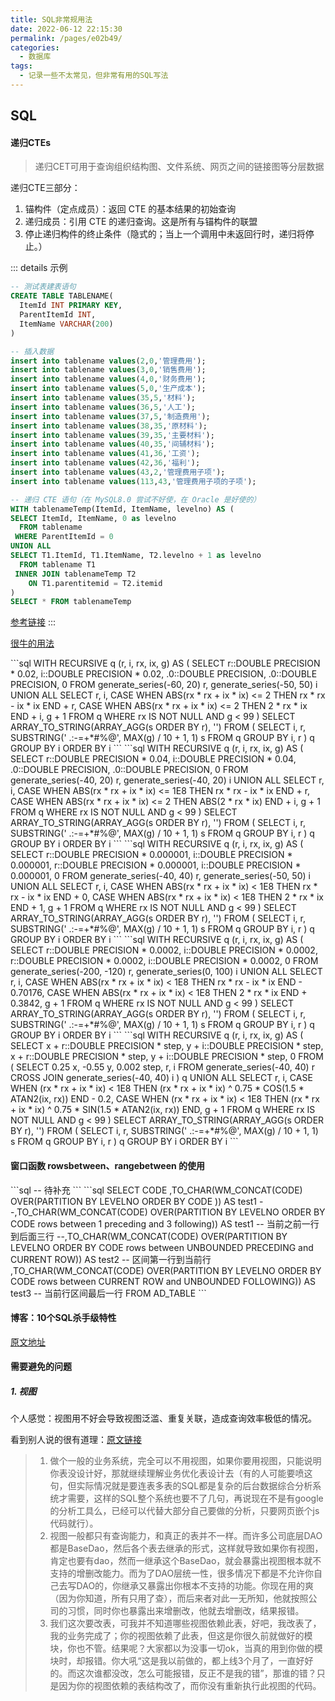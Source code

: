 ```yaml
---
title: SQL非常规用法
date: 2022-06-12 22:15:30
permalink: /pages/e02b49/
categories:
  - 数据库
tags:
  - 记录一些不太常见，但非常有用的SQL写法
---
```



## SQL

#### 递归CTEs

> 递归CET可用于查询组织结构图、文件系统、网页之间的链接图等分层数据

递归CTE三部分：

1. 锚构件（定点成员）：返回 CTE 的基本结果的初始查询
2. 递归成员：引用 CTE 的递归查询。这是所有与锚构件的联盟
3. 停止递归构件的终止条件（隐式的；当上一个调用中未返回行时，递归将停止。）

::: details
示例
```sql
-- 测试表建表语句
CREATE TABLE TABLENAME(
  ItemId INT PRIMARY KEY,
  ParentItemId INT,
  ItemName VARCHAR(200)
)

-- 插入数据
insert into tablename values(2,0,'管理费用');
insert into tablename values(3,0,'销售费用');
insert into tablename values(4,0,'财务费用');
insert into tablename values(5,0,'生产成本');
insert into tablename values(35,5,'材料');
insert into tablename values(36,5,'人工');
insert into tablename values(37,5,'制造费用');
insert into tablename values(38,35,'原材料');
insert into tablename values(39,35,'主要材料');
insert into tablename values(40,35,'间辅材料');
insert into tablename values(41,36,'工资');
insert into tablename values(42,36,'福利');
insert into tablename values(43,2,'管理费用子项');
insert into tablename values(113,43,'管理费用子项的子项');

-- 递归 CTE 语句（在 MySQL8.0 尝试不好使，在 Oracle 是好使的）
WITH tablenameTemp(ItemId, ItemName, levelno) AS (
SELECT ItemId, ItemName, 0 as levelno
  FROM tablename
 WHERE ParentItemId = 0
UNION ALL
SELECT T1.ItemId, T1.ItemName, T2.levelno + 1 as levelno
  FROM tablename T1
 INNER JOIN tablenameTemp T2
    ON T1.parentitemid = T2.itemid
)
SELECT * FROM tablenameTemp

```

[参考链接](https://blog.csdn.net/nayi_224/article/details/82147786?spm=1001.2014.3001.5506)
:::

[很牛的用法](https://explainextended.com/2013/12/31/happy-new-year-5/)

<code-group>
  <code-block title="PostgreSQL" active>
  ```sql
  WITH    RECURSIVE
          q (r, i, rx, ix, g) AS
          (
          SELECT  r::DOUBLE PRECISION * 0.02, i::DOUBLE PRECISION * 0.02, .0::DOUBLE PRECISION, .0::DOUBLE PRECISION, 0
          FROM    generate_series(-60, 20) r, generate_series(-50, 50) i
          UNION ALL
          SELECT  r, i, CASE WHEN ABS(rx * rx + ix * ix) <= 2 THEN rx * rx - ix * ix END + r, CASE WHEN ABS(rx * rx + ix * ix) <= 2 THEN 2 * rx * ix END + i, g + 1
          FROM    q
          WHERE   rx IS NOT NULL
                  AND g < 99
          )
  SELECT  ARRAY_TO_STRING(ARRAY_AGG(s ORDER BY r), '')
  FROM    (
          SELECT  i, r, SUBSTRING(' .:-=+*#%@', MAX(g) / 10 + 1, 1) s
          FROM    q
          GROUP BY
                  i, r
          ) q
  GROUP BY
          i
  ORDER BY
          i
  ```
  </code-block>

  <code-block title="2">
  ```sql
  WITH    RECURSIVE
          q (r, i, rx, ix, g) AS
          (
          SELECT  r::DOUBLE PRECISION * 0.04, i::DOUBLE PRECISION * 0.04, .0::DOUBLE PRECISION, .0::DOUBLE PRECISION, 0
          FROM    generate_series(-40, 20) r, generate_series(-40, 20) i
          UNION ALL
          SELECT  r, i, CASE WHEN ABS(rx * rx + ix * ix) <= 1E8 THEN rx * rx - ix * ix END + r, CASE WHEN ABS(rx * rx + ix * ix) <= 2 THEN ABS(2 * rx * ix) END + i, g + 1
          FROM    q
          WHERE   rx IS NOT NULL
                  AND g < 99
          )
  SELECT  ARRAY_TO_STRING(ARRAY_AGG(s ORDER BY r), '')
  FROM    (
          SELECT  i, r, SUBSTRING(' .:-=+*#%@', MAX(g) / 10 + 1, 1) s
          FROM    q
          GROUP BY
                  i, r
          ) q
  GROUP BY
          i
  ORDER BY
          i
  ```
  </code-block>

  <code-block title="3">
  ```sql
  WITH    RECURSIVE
          q (r, i, rx, ix, g) AS
          (
          SELECT  r::DOUBLE PRECISION * 0.000001, i::DOUBLE PRECISION * 0.000001,
                  r::DOUBLE PRECISION * 0.000001, i::DOUBLE PRECISION * 0.000001,
                  0
          FROM    generate_series(-40, 40) r, generate_series(-50, 50) i
          UNION ALL
          SELECT  r, i,
                  CASE WHEN ABS(rx * rx + ix * ix) < 1E8 THEN rx * rx - ix * ix END + 0,
                  CASE WHEN ABS(rx * rx + ix * ix) < 1E8 THEN 2 * rx * ix END + 1,
                  g + 1
          FROM    q
          WHERE   rx IS NOT NULL
                  AND g < 99
          )
  SELECT  ARRAY_TO_STRING(ARRAY_AGG(s ORDER BY r), '')
  FROM    (
          SELECT  i, r, SUBSTRING(' .:-=+*#%@', MAX(g) / 10 + 1, 1) s
          FROM    q
          GROUP BY
                  i, r
          ) q
  GROUP BY
          i
  ORDER BY
          i
  ```
  </code-block>
  
  <code-block title="4">
  ```sql
  WITH    RECURSIVE
          q (r, i, rx, ix, g) AS
          (
          SELECT  r::DOUBLE PRECISION * 0.0002, i::DOUBLE PRECISION * 0.0002,
                  r::DOUBLE PRECISION * 0.0002, i::DOUBLE PRECISION * 0.0002,
                  0
          FROM    generate_series(-200, -120) r, generate_series(0, 100) i
          UNION ALL
          SELECT  r, i,
                  CASE WHEN ABS(rx * rx + ix * ix) < 1E8 THEN rx * rx - ix * ix END - 0.70176,
                  CASE WHEN ABS(rx * rx + ix * ix) < 1E8 THEN 2 * rx * ix END + 0.3842,
                  g + 1
          FROM    q
          WHERE   rx IS NOT NULL
                  AND g < 99
          )
  SELECT  ARRAY_TO_STRING(ARRAY_AGG(s ORDER BY r), '')
  FROM    (
          SELECT  i, r, SUBSTRING(' .:-=+*#%@', MAX(g) / 10 + 1, 1) s
          FROM    q
          GROUP BY
                  i, r
          ) q
  GROUP BY
          i
  ORDER BY
          i
  ```
  </code-block>
    
  <code-block title="5">
  ```sql
  WITH    RECURSIVE
          q (r, i, rx, ix, g) AS
          (
          SELECT  x + r::DOUBLE PRECISION * step, y + i::DOUBLE PRECISION * step,
                  x + r::DOUBLE PRECISION * step, y + i::DOUBLE PRECISION * step,
                  0
          FROM    (
                  SELECT  0.25 x, -0.55 y, 0.002 step, r, i
                  FROM    generate_series(-40, 40) r
                  CROSS JOIN
                          generate_series(-40, 40) i
                  ) q
          UNION ALL
          SELECT  r, i,
                  CASE WHEN (rx * rx + ix * ix) < 1E8 THEN (rx * rx + ix * ix) ^ 0.75 * COS(1.5 * ATAN2(ix, rx)) END - 0.2,
                  CASE WHEN (rx * rx + ix * ix) < 1E8 THEN (rx * rx + ix * ix) ^ 0.75 * SIN(1.5 * ATAN2(ix, rx)) END,
                  g + 1
          FROM    q
          WHERE   rx IS NOT NULL
                  AND g < 99
          )
  SELECT  ARRAY_TO_STRING(ARRAY_AGG(s ORDER BY r), '')
  FROM    (
          SELECT  i, r, SUBSTRING(' .:-=+*#%@', MAX(g) / 10 + 1, 1) s
          FROM    q
          GROUP BY
                  i, r
          ) q
  GROUP BY
          i
  ORDER BY
          i
  ```
  </code-block>
    
</code-group>

#### 窗口函数 rowsbetween、rangebetween 的使用

<code-group>
  <code-block title="rangebetween" active>
  ```sql
  -- 待补充
  ```
  </code-block>

  <code-block title="rowsbetween">
  ```sql
  SELECT CODE
  ,TO_CHAR(WM_CONCAT(CODE) OVER(PARTITION BY LEVELNO ORDER BY CODE )) AS test1
  --,TO_CHAR(WM_CONCAT(CODE) OVER(PARTITION BY LEVELNO ORDER BY CODE rows between 1 preceding and 3 following)) AS test1   -- 当前之前一行到后面三行
  --,TO_CHAR(WM_CONCAT(CODE) OVER(PARTITION BY LEVELNO ORDER BY CODE rows between UNBOUNDED PRECEDING and CURRENT ROW)) AS test2  -- 区间第一行到当前行
  ,TO_CHAR(WM_CONCAT(CODE) OVER(PARTITION BY LEVELNO ORDER BY CODE rows between CURRENT ROW and UNBOUNDED FOLLOWING)) AS test3  -- 当前行区间最后一行
  FROM AD_TABLE
  ```
  </code-block>
</code-group>

#### 博客：10个SQL杀手级特性

[原文地址](https://n3xtchen.github.io/n3xtchen/2017/02/13/10-sql-tricks-that-you-didnt-think-were-possible)

#### 需要避免的问题

##### 1. 视图

个人感觉：视图用不好会导致视图泛滥、重复关联，造成查询效率极低的情况。

看到别人说的很有道理：[原文链接](https://www.oschina.net/question/222929_61696?p=2)
> 1. 做个一般的业务系统，完全可以不用视图，如果你要用视图，只能说明你表没设计好，那就继续理解业务优化表设计去（有的人可能要喷这句，但实际情况就是要连表多表的SQL都是复杂的后台数据综合分析系统才需要，这样的SQL整个系统也要不了几句，再说现在不是有google的分析工具么，已经可以代替大部分自己要做的分析，只要网页嵌个js代码就行）。
> 2. 视图一般都只有查询能力，和真正的表并不一样。而许多公司底层DAO都是BaseDao，然后各个表去继承的形式，这样就导致如果你有视图，肯定也要有dao，然而一继承这个BaseDao，就会暴露出视图根本就不支持的增删改能力。而为了DAO层统一性，很多情况下都是不允许你自己去写DAO的，你继承又暴露出你根本不支持的功能。你现在用的爽（因为你知道，所有只用了查），而后来者对此一无所知，他就按照公司的习惯，同时你也暴露出来增删改，他就去增删改，结果报错。
> 3. 我们这次要改表，可我并不知道哪些视图依赖此表，好吧，我改表了，我的业务完成了；你的视图依赖了此表，但这是你很久前就做好的模块，你也不管。结果呢？大家都以为没事一切ok，当真的用到你做的模块时，却报错。你大吼“这是我以前做的，都上线3个月了，一直好好的。而这次谁都没改，怎么可能报错，反正不是我的错”，那谁的错？只是因为你的视图依赖的表结构改了，而你没有重新执行此视图的代码。
